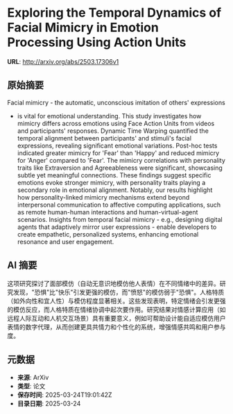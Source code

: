 # Exploring the Temporal Dynamics of Facial Mimicry in Emotion Processing Using Action Units

**URL**: http://arxiv.org/abs/2503.17306v1

## 原始摘要

Facial mimicry - the automatic, unconscious imitation of others' expressions
- is vital for emotional understanding. This study investigates how mimicry
differs across emotions using Face Action Units from videos and participants'
responses. Dynamic Time Warping quantified the temporal alignment between
participants' and stimuli's facial expressions, revealing significant emotional
variations. Post-hoc tests indicated greater mimicry for 'Fear' than 'Happy'
and reduced mimicry for 'Anger' compared to 'Fear'. The mimicry correlations
with personality traits like Extraversion and Agreeableness were significant,
showcasing subtle yet meaningful connections. These findings suggest specific
emotions evoke stronger mimicry, with personality traits playing a secondary
role in emotional alignment. Notably, our results highlight how
personality-linked mimicry mechanisms extend beyond interpersonal communication
to affective computing applications, such as remote human-human interactions
and human-virtual-agent scenarios. Insights from temporal facial mimicry -
e.g., designing digital agents that adaptively mirror user expressions - enable
developers to create empathetic, personalized systems, enhancing emotional
resonance and user engagement.


## AI 摘要

这项研究探讨了面部模仿（自动无意识地模仿他人表情）在不同情绪中的差异。研究发现，"恐惧"比"快乐"引发更强的模仿，而"愤怒"的模仿弱于"恐惧"。人格特质（如外向性和宜人性）与模仿程度显著相关。这些发现表明，特定情绪会引发更强的模仿反应，而人格特质在情绪协调中起次要作用。研究结果对情感计算应用（如远程人际互动和人机交互场景）具有重要意义，例如可帮助设计能自适应模仿用户表情的数字代理，从而创建更具共情力和个性化的系统，增强情感共鸣和用户参与度。

## 元数据

- **来源**: ArXiv
- **类型**: 论文
- **保存时间**: 2025-03-24T19:01:42Z
- **目录日期**: 2025-03-24
